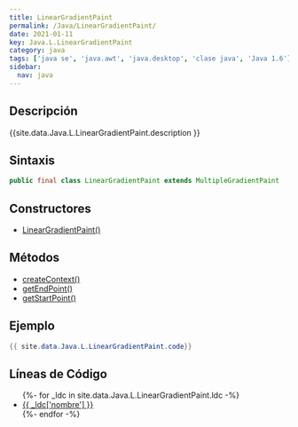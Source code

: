 ```yaml
---
title: LinearGradientPaint
permalink: /Java/LinearGradientPaint/
date: 2021-01-11
key: Java.L.LinearGradientPaint
category: java
tags: ['java se', 'java.awt', 'java.desktop', 'clase java', 'Java 1.6']
sidebar: 
  nav: java
---
```


## Descripción
{{site.data.Java.L.LinearGradientPaint.description }}

## Sintaxis
~~~java
public final class LinearGradientPaint extends MultipleGradientPaint
~~~

## Constructores
* [LinearGradientPaint()](/Java/LinearGradientPaint/LinearGradientPaint/)

## Métodos
* [createContext()](/Java/LinearGradientPaint/createContext)
* [getEndPoint()](/Java/LinearGradientPaint/getEndPoint)
* [getStartPoint()](/Java/LinearGradientPaint/getStartPoint)

## Ejemplo
~~~java
{{ site.data.Java.L.LinearGradientPaint.code}}
~~~

## Líneas de Código
<ul>
{%- for _ldc in site.data.Java.L.LinearGradientPaint.ldc -%}
   <li>
       <a href="{{_ldc['url'] }}">{{ _ldc['nombre'] }}</a>
   </li>
{%- endfor -%}
</ul>
